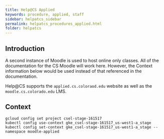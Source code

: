 ```yaml
---
title: Help@CS Applied
keywords: procedure, applied, staff
sidebar: helpatcs_sidebar
permalink: helpatcs_procedures_applied.html
folder: helpatcs
---
```


## Introduction
A second instance of Moodle is used to host online only classes. All of the documentation for the CS Moodle will work here. However, the Context information below would be used instead of that referenced in the documentation.

Help@CS supports the `applied.cs.coloraod.edu` website as well as the `moodle.cs.colorado.edu` LMS.

## Context
```
gcloud config set project csel-stage-161517
kubectl config use-context gke_csel-stage-161517_us-west1-a_stage
kubectl config set-context gke_csel-stage-161517_us-west1-a_stage --namespace moodle-applied
```
